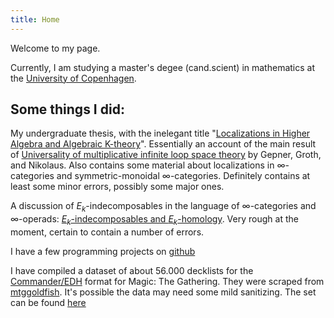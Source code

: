 ```yaml
---
title: Home
---
```


Welcome to my page.

Currently, I am studying a master's degee (cand.scient) in mathematics at the [University of Copenhagen](https://www.math.ku.dk/english).

## Some things I did:

My undergraduate thesis, with the inelegant title "[Localizations in Higher Algebra and Algebraic K-theory](pdfs/bach-projekt.pdf)".
Essentially an account of the main result of [Universality of multiplicative infinite loop space theory](https://arxiv.org/abs/1305.4550) by Gepner, Groth, and Nikolaus.
Also contains some material about localizations in $\infty$-categories and symmetric-monoidal $\infty$-categories.
Definitely contains at least some minor errors, possibly some major ones.

A discussion of $E_k$-indecomposables in the language of $\infty$-categories and $\infty$-operads:
[$E_k$-indecomposables and $E_k$-homology](pdfs/Ekroot.pdf).
Very rough at the moment, certain to contain a number of errors.

I have a few programming projects on [github](https://github.com/AyeGill)

I have compiled a dataset of about 56.000 decklists for the [Commander/EDH](https://magic.wizards.com/en/content/commander-format) format for Magic: The Gathering. They were scraped from [mtggoldfish](https://www.mtggoldfish.com/). It's possible the data may need some mild sanitizing.
The set can be found [here](files/decks.zip)